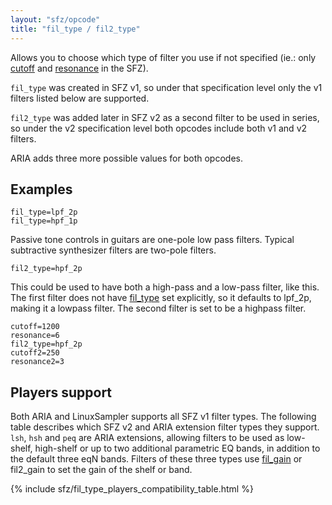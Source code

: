 ```yaml
---
layout: "sfz/opcode"
title: "fil_type / fil2_type"
---
```

Allows you to choose which type of filter you use if not specified
(ie.: only [cutoff](cutoff) and [resonance](resonance) in the SFZ).

`fil_type` was created in SFZ v1, so under that specification level only the
v1 filters listed below are supported.

`fil2_type` was added later in SFZ v2 as a second filter to be used in series,
so under the v2 specification level both opcodes include both v1 and v2 filters.

ARIA adds three more possible values for both opcodes.

## Examples

```
fil_type=lpf_2p
fil_type=hpf_1p
```

Passive tone controls in guitars are one-pole low pass filters.
Typical subtractive synthesizer filters are two-pole filters.

```
fil2_type=hpf_2p
```

This could be used to have both a high-pass and a low-pass filter, like this.
The first filter does not have [fil_type](fil_type) set explicitly,
so it defaults to lpf_2p, making it a lowpass filter.
The second filter is set to be a highpass filter.

```
cutoff=1200
resonance=6
fil2_type=hpf_2p
cutoff2=250
resonance2=3
```

## Players support

Both ARIA and LinuxSampler supports all SFZ v1 filter types.
The following table describes which SFZ v2 and ARIA extension filter types they support.
`lsh`, `hsh` and `peq` are ARIA extensions, allowing filters to be used as low-shelf,
high-shelf or up to two additional parametric EQ bands,
in addition to the default three eqN bands.
Filters of these three types use [fil_gain](fil_gain) or fil2_gain
to set the gain of the shelf or band.

{% include sfz/fil_type_players_compatibility_table.html %}
